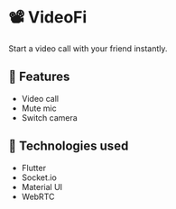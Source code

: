 # 📽️ VideoFi 

Start a video call with your friend instantly.


## 💾 Features 

- Video call
- Mute mic
- Switch camera



## 🌌 Technologies used

- Flutter
- Socket.io
- Material UI
- WebRTC


